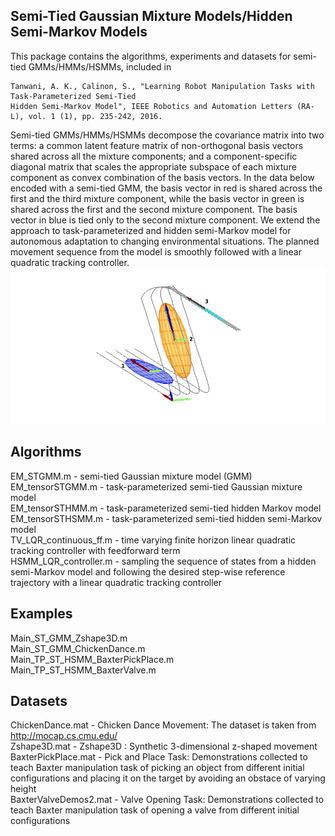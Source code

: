 ## Semi-Tied Gaussian Mixture Models/Hidden Semi-Markov Models

This package contains the algorithms, experiments and datasets for semi-tied GMMs/HMMs/HSMMs, included in   
```
Tanwani, A. K., Calinon, S., "Learning Robot Manipulation Tasks with Task-Parameterized Semi-Tied    
Hidden Semi-Markov Model", IEEE Robotics and Automation Letters (RA-L), vol. 1 (1), pp. 235-242, 2016.  
```

Semi-tied GMMs/HMMs/HSMMs decompose the covariance matrix into two terms: a common latent feature matrix of non-orthogonal basis vectors shared across all the mixture components; and a component-specific diagonal matrix that scales the appropriate subspace of each mixture component as convex combination of the basis vectors. In the data below encoded with a semi-tied GMM, the basis vector in red is shared across the first and the third mixture component, while the basis vector in green is shared across the first and the second mixture component. The basis vector in blue is tied only to the second mixture component. We extend the approach to task-parameterized and hidden semi-Markov model for autonomous adaptation to changing environmental situations. The planned movement sequence from the model is smoothly followed with a linear quadratic tracking controller.  
![alt text](doc/zshapeHS.png)

## Algorithms  
  
EM_STGMM.m - semi-tied Gaussian mixture model (GMM)  
EM_tensorSTGMM.m - task-parameterized semi-tied Gaussian mixture model  
EM_tensorSTHMM.m - task-parameterized semi-tied hidden Markov model  
EM_tensorSTHSMM.m - task-parameterized semi-tied hidden semi-Markov model  
TV_LQR_continuous_ff.m - time varying finite horizon linear quadratic tracking controller with feedforward term  
HSMM_LQR_controller.m - sampling the sequence of states from a hidden semi-Markov model and following the desired step-wise reference trajectory with a linear quadratic tracking controller  
  
## Examples  

Main_ST_GMM_Zshape3D.m  
Main_ST_GMM_ChickenDance.m  
Main_TP_ST_HSMM_BaxterPickPlace.m  
Main_TP_ST_HSMM_BaxterValve.m  

## Datasets  

ChickenDance.mat - Chicken Dance Movement: The dataset is taken from http://mocap.cs.cmu.edu/  
Zshape3D.mat - Zshape3D : Synthetic 3-dimensional z-shaped movement  
BaxterPickPlace.mat - Pick and Place Task: Demonstrations collected to teach Baxter manipulation task of picking an object from different initial configurations and placing it on the target by avoiding an obstace of varying height  
BaxterValveDemos2.mat - Valve Opening Task: Demonstrations collected to teach Baxter manipulation task of opening a valve from different initial configurations  
